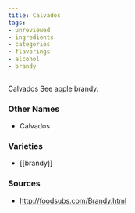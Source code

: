 ```yaml
---
title: Calvados
tags:
- unreviewed
- ingredients
- categories
- flavorings
- alcohol
- brandy
---
```

Calvados See apple brandy.

### Other Names

* Calvados

### Varieties

* [[brandy]]

### Sources
* http://foodsubs.com/Brandy.html
